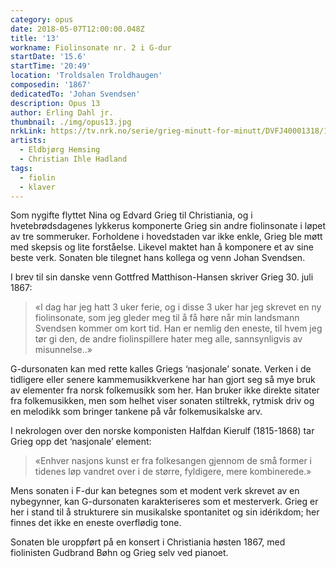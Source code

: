 ```yaml
---
category: opus
date: 2018-05-07T12:00:00.048Z
title: '13'
workname: Fiolinsonate nr. 2 i G-dur
startDate: '15.6'
startTime: '20:49'
location: 'Troldsalen Troldhaugen'
composedin: '1867'
dedicatedTo: 'Johan Svendsen'
description: Opus 13
author: Erling Dahl jr.
thumbnail: ./img/opus13.jpg
nrkLink: https://tv.nrk.no/serie/grieg-minutt-for-minutt/DVFJ40001318/15-06-2018
artists:
  - Eldbjørg Hemsing
  - Christian Ihle Hadland
tags:
  - fiolin
  - klaver
---
```

Som nygifte flyttet Nina og Edvard Grieg til Christiania, og i hvetebrødsdagenes lykkerus komponerte Grieg sin andre fiolinsonate i løpet av tre sommeruker. Forholdene i hovedstaden var ikke enkle, Grieg ble møtt med skepsis og lite forståelse. Likevel maktet han å komponere et av sine beste verk. Sonaten ble tilegnet hans kollega og venn Johan Svendsen.

I brev til sin danske venn Gottfred Matthison-Hansen skriver Grieg 30. juli 1867:

> «I dag har jeg hatt 3 uker ferie, og i disse 3 uker har jeg skrevet en ny fiolinsonate, som jeg gleder meg til å få høre når min landsmann Svendsen kommer om kort tid. Han er nemlig den eneste, til hvem jeg tør gi den, de andre fiolinspillere hater meg alle, sannsynligvis av misunnelse..»

G-dursonaten kan med rette kalles Griegs ‘nasjonale’ sonate. Verken i de tidligere eller senere kammemusikkverkene har han gjort seg så mye bruk av elementer fra norsk folkemusikk som her. Han bruker ikke direkte sitater fra folkemusikken, men som helhet viser sonaten stiltrekk, rytmisk driv og en melodikk som bringer tankene på vår folkemusikalske arv.

I nekrologen over den norske komponisten Halfdan Kierulf (1815-1868) tar Grieg opp det ‘nasjonale’ element:

> «Enhver nasjons kunst er fra folkesangen gjennom de små former i tidenes løp vandret over i de større, fyldigere, mere kombinerede.»

Mens sonaten i F-dur kan betegnes som et modent verk skrevet av en nybegynner, kan G-dursonaten karakteriseres som et mesterverk. Grieg er her i stand til å strukturere sin musikalske spontanitet og sin idérikdom; her finnes det ikke en eneste overflødig tone.

Sonaten ble uroppført på en konsert i Christiania høsten 1867, med fiolinisten Gudbrand Bøhn og Grieg selv ved pianoet.
